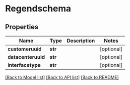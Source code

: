 # Regendschema

## Properties
Name | Type | Description | Notes
------------ | ------------- | ------------- | -------------
**customeruuid** | **str** |  | [optional] 
**datacenteruuid** | **str** |  | [optional] 
**interfacetype** | **str** |  | [optional] 

[[Back to Model list]](../README.md#documentation-for-models) [[Back to API list]](../README.md#documentation-for-api-endpoints) [[Back to README]](../README.md)


